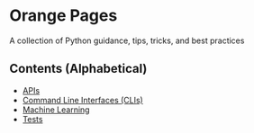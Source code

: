 # Orange Pages
A collection of Python guidance, tips, tricks, and best practices

## Contents (Alphabetical)
- [APIs](apis.md)
- [Command Line Interfaces (CLIs)](cli.md)
- [Machine Learning](machine_learning.md)
- [Tests](tests.md)
